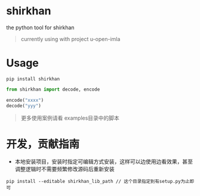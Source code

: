 # shirkhan

the python tool for shirkhan
> currently using with project u-open-imla

# Usage

```shell
pip install shirkhan
```

```python
from shirkhan import decode, encode

encode("xxxx")
decode("yyy")

```

> 更多使用案例请看 examples目录中的脚本

# 开发，贡献指南

- 本地安装项目，安装时指定可编辑方式安装，这样可以边使用边看效果，甚至调整逻辑时不需要频繁修改源码后重新安装
```shell
pip install --editable shirkhan_lib_path // 这个目录指定到有setup.py为止即可

```